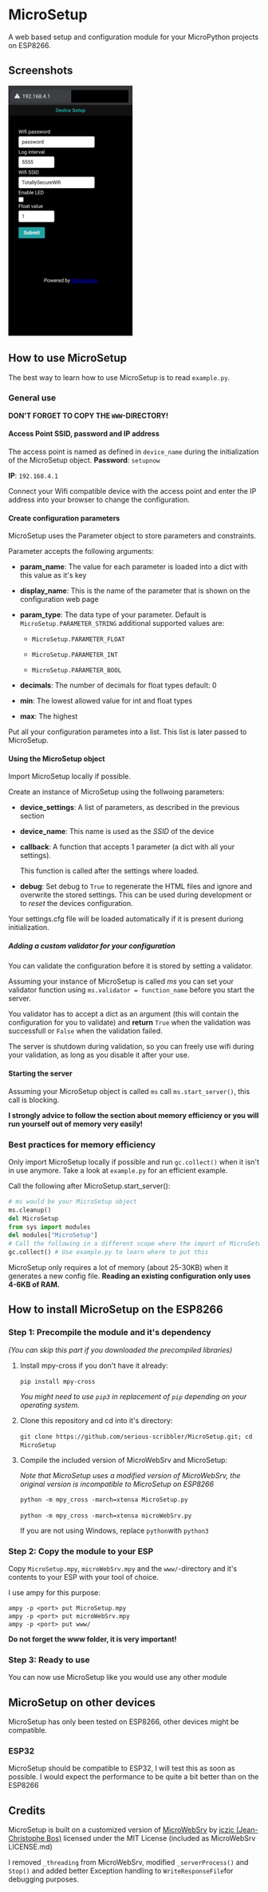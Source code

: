 # MicroSetup

A web based setup and configuration module for your MicroPython projects on ESP8266. 

## Screenshots
<img src="https://github.com/serious-scribbler/MicroSetup/raw/main/screenshots/ConfigurationPage.png" height="500" alt="ConfigurationPage" />


## How to use MicroSetup

The best way to learn how to use MicroSetup is to read `example.py`.

### General use

**DON'T FORGET TO COPY THE `WWW`-DIRECTORY!**

#### Access Point SSID, password and IP address

The access point is named as defined in `device_name` during the initialization of the MicroSetup object.
**Password**: `setupnow`

**IP**: `192.168.4.1`

Connect your Wifi compatible device with the access point and enter the IP address into your browser to change the configuration.

#### Create configuration parameters

MicroSetup uses the Parameter object to store parameters and constraints.

Parameter accepts the following arguments:

- **param_name**: The value for each parameter is loaded into a dict with this value as it's key

- **display_name**: This is the name of the parameter that is shown on the configuration web page

- **param_type**: The data type of your parameter. Default is `MicroSetup.PARAMETER_STRING` additional supported values are:
  
  - `MicroSetup.PARAMETER_FLOAT`
  
  - `MicroSetup.PARAMETER_INT`
  
  - `MicroSetup.PARAMETER_BOOL`

- **decimals**: The number of decimals for float types default: 0

- **min**: The lowest allowed value for int and float types

- **max**: The highest

Put all your configuration parametes into a list. This list is later passed to MicroSetup.



#### Using the MicroSetup object

Import MicroSetup locally if possible.

Create an instance of MicroSetup using the follwoing parameters:

- **device_settings**: A list of parameters, as described in the previous section

- **device_name**: This name is used as the *SSID* of the device

- **callback**: A function that accepts 1 parameter (a dict with all your settings).
  
  This function is called after the settings where loaded.

- **debug**: Set debug to `True` to regenerate the HTML files and ignore and overwrite the stored settings. This can be used during development or to *reset* the devices configuration.

Your settings.cfg file will be loaded automatically if it is present duriong initialization.



##### Adding a custom validator for your configuration

You can validate the configuration before it is stored by setting a validator.

Assuming your instance of MicroSetup is called *ms* you can set your validator function using `ms.validator = function_name` before you start the server.

You validator has to accept a dict as an argument (this will contain the configuration for you to validate) and **return** `True` when the validation was successfull or `False` when the validation failed.

The server is shutdown during validation, so you can freely use wifi during your validation, as long as you disable it after your use.



#### Starting the server

Assuming your MicroSetup object is called `ms` call `ms.start_server()`, this call is blocking.

**I strongly advice to follow the section about memory efficiency or you will run yourself out of memory very easily!**



### Best practices for memory efficiency

Only import MicroSetup locally if possible and run `gc.collect()` when it isn't in use anymore. Take a look at `example.py` for an efficient example.

 Call the following after MicroSetup.start_server():

```python
# ms would be your MicroSetup object
ms.cleanup()
del MicroSetup
from sys import modules
del modules["MicroSetup"]
# Call the following in a different scope where the import of MicroSetup isn't used
gc.collect() # Use example.py to learn where to put this
```

MicroSetup only requires a lot of memory (about 25-30KB) when it generates a new config file. **Reading an existing configuration only uses 4-6KB of RAM.**

## How to install MicroSetup on the ESP8266

### Step 1: Precompile the module and it's dependency

*(You can skip this part if you downloaded the precompiled libraries)*

1. Install mpy-cross if you don't have it already:
   
   `pip install mpy-cross`
   
   *You might need to use `pip3` in replacement of `pip` depending on your operating system.*

2. Clone this repository and cd into it's directory:
   
   `git clone https://github.com/serious-scribbler/MicroSetup.git; cd MicroSetup`

3. Compile the included version of MicroWebSrv and MicroSetup:
   
   *Note that MicroSetup uses a modified version of MicroWebSrv, the original version is incompatible to MicroSetup on ESP8266*
   
   ```shell
   python -m mpy_cross -march=xtensa MicroSetup.py
   
   python -m mpy_cross -march=xtensa microWebSrv.py
   ```
   
   If you are not using Windows, replace `python`with `python3`

### Step 2: Copy the module to your ESP

Copy `MicroSetup.mpy`, `microWebSrv.mpy`  and the `www/`-directory and it's contents to your ESP with your tool of choice.

I use ampy for this purpose:

```shell
ampy -p <port> put MicroSetup.mpy
ampy -p <port> put microWebSrv.mpy
ampy -p <port> put www/
```

**Do not forget the www folder, it is very important!**

### Step 3: Ready to use

You can now use MicroSetup like you would use any other module

## MicroSetup on other devices

MicroSetup has only been tested on ESP8266, other devices might be compatible.

### ESP32

MicroSetup should be compatible to ESP32, I will test this as soon as possible. I would expect the performance to be quite a bit better than on the ESP8266

## Credits

MicroSetup is built on a customized version of [MicroWebSrv](https://github.com/jczic/MicroWebSrv) by [jczic (Jean-Christophe Bos)](https://github.com/jczic) licensed under the MIT License (included as MicroWebSrv LICENSE.md)

I removed `_threading` from MicroWebSrv, modified `_serverProcess()` and `Stop()` and added better Exception handling to `WriteResponseFile`for debugging purposes.
